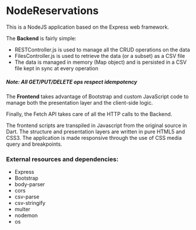# NodeReservations

This is a NodeJS application based on the Express web framework.

The <strong>Backend</strong> is fairly simple:
 - RESTController.js is used to manage all the CRUD operations on the data
 - FilesController.js is used to retrieve the data (or a subset) as a CSV file
 - The data is managed in memory (Map object) and is persisted in a CSV file kept in sync at every operation

##### <em> Note: All GET/PUT/DELETE ops respect idempotency </em>


The <strong>Frontend</strong> takes advantage of Bootstrap and custom JavaScript code to manage both the presentation layer and the client-side logic.

Finally, the Fetch API takes care of all the HTTP calls to the Backend.

The frontend scripts are transpiled in Javascript from the original source in Dart.
The structure and presentation layers are written in pure HTML5 and CSS3.
The application is made responsive through the use of CSS media query and breakpoints.

### External resources and dependencies:
- Express
- Bootstrap
- body-parser
- cors
- csv-parse
- csv-stringify
- multer
- nodemon
- os

<!-- ![alt text](https://github.com/Elanigiro/QuizGame/blob/master/screens/1.png) -->